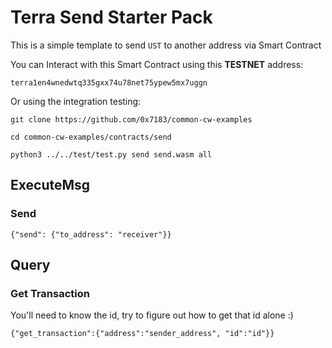 # Terra Send Starter Pack

This is a simple template to send `UST` to another address via Smart Contract

You can Interact with this Smart Contract using this **TESTNET** address:
```
terra1en4wnedwtq335gxx74u78net75ypew5mx7uggn
```
Or using the integration testing:

```
git clone https://github.com/0x7183/common-cw-examples
```
```
cd common-cw-examples/contracts/send
```
```
python3 ../../test/test.py send send.wasm all
```

## ExecuteMsg

### Send
```
{"send": {"to_address": "receiver"}}
```

## Query

### Get Transaction

You'll need to know the id, try to figure out how to get that id alone :)

```
{"get_transaction":{"address":"sender_address", "id":"id"}}
```

